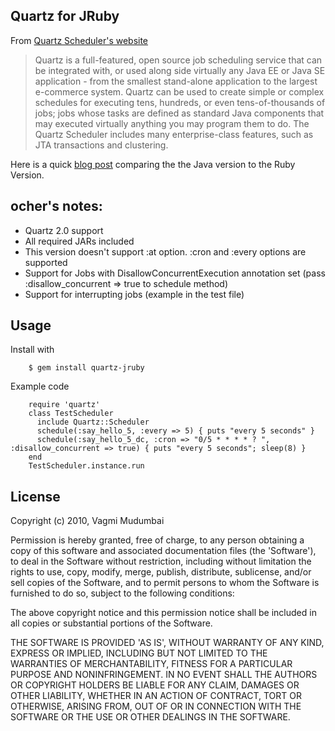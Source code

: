 ## Quartz for JRuby

From [Quartz Scheduler's website](http://www.quartz-scheduler.org/)

> Quartz is a full-featured, open source job scheduling service that can be integrated with, or used along side virtually any Java EE or Java SE application - from the smallest stand-alone application to the largest e-commerce system. Quartz can be used to create simple or complex schedules for executing tens, hundreds, or even tens-of-thousands of jobs; jobs whose tasks are defined as standard Java components that may executed virtually anything you may program them to do. The Quartz Scheduler includes many enterprise-class features, such as JTA transactions and clustering.

Here is a quick [blog post](http://www.artha42.com/blog/scheduling_jobs_with_quartz_jruby) comparing the the Java version to the Ruby Version.

## ocher's notes:

* Quartz 2.0 support
* All required JARs included
* This version doesn't support :at option. :cron and :every options are supported
* Support for Jobs with DisallowConcurrentExecution annotation set (pass :disallow_concurrent => true to schedule method)
* Support for interrupting jobs (example in the test file)

## Usage

Install with

        $ gem install quartz-jruby

Example code

        require 'quartz'
        class TestScheduler
          include Quartz::Scheduler
          schedule(:say_hello_5, :every => 5) { puts "every 5 seconds" }
          schedule(:say_hello_5_dc, :cron => "0/5 * * * * ? ", :disallow_concurrent => true) { puts "every 5 seconds"; sleep(8) }
        end
        TestScheduler.instance.run

## License

Copyright (c) 2010, Vagmi Mudumbai

Permission is hereby granted, free of charge, to any person obtaining
a copy of this software and associated documentation files (the
'Software'), to deal in the Software without restriction, including
without limitation the rights to use, copy, modify, merge, publish,
distribute, sublicense, and/or sell copies of the Software, and to
permit persons to whom the Software is furnished to do so, subject to
the following conditions:

The above copyright notice and this permission notice shall be
included in all copies or substantial portions of the Software.

THE SOFTWARE IS PROVIDED 'AS IS', WITHOUT WARRANTY OF ANY KIND,
EXPRESS OR IMPLIED, INCLUDING BUT NOT LIMITED TO THE WARRANTIES OF
MERCHANTABILITY, FITNESS FOR A PARTICULAR PURPOSE AND NONINFRINGEMENT.
IN NO EVENT SHALL THE AUTHORS OR COPYRIGHT HOLDERS BE LIABLE FOR ANY
CLAIM, DAMAGES OR OTHER LIABILITY, WHETHER IN AN ACTION OF CONTRACT,
TORT OR OTHERWISE, ARISING FROM, OUT OF OR IN CONNECTION WITH THE
SOFTWARE OR THE USE OR OTHER DEALINGS IN THE SOFTWARE.

